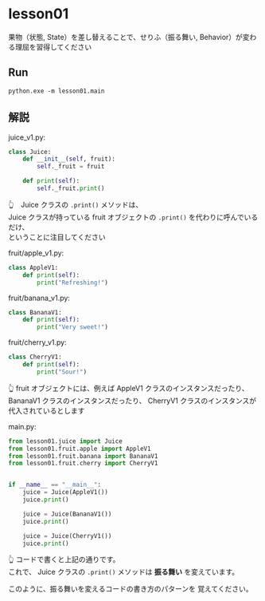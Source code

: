# lesson01

果物（状態, State）を差し替えることで、せりふ（振る舞い, Behavior）が変わる理屈を習得してください  

## Run

```shell
python.exe -m lesson01.main
```

## 解説

juice_v1.py:  

```python
class Juice:
    def __init__(self, fruit):
        self._fruit = fruit

    def print(self):
        self._fruit.print()
```

👆　Juice クラスの `.print()` メソッドは、  
Juice クラスが持っている fruit オブジェクトの `.print()` を代わりに呼んでいるだけ、  
ということに注目してください

fruit/apple_v1.py:  

```python
class AppleV1:
    def print(self):
        print("Refreshing!")
```

fruit/banana_v1.py:  

```python
class BananaV1:
    def print(self):
        print("Very sweet!")
```

fruit/cherry_v1.py:

```python
class CherryV1:
    def print(self):
        print("Sour!")
```

👆 fruit オブジェクトには、例えば AppleV1 クラスのインスタンスだったり、  
BananaV1 クラスのインスタンスだったり、 CherryV1 クラスのインスタンスが代入されているとします

main.py:  

```python
from lesson01.juice import Juice
from lesson01.fruit.apple import AppleV1
from lesson01.fruit.banana import BananaV1
from lesson01.fruit.cherry import CherryV1


if __name__ == "__main__":
    juice = Juice(AppleV1())
    juice.print()

    juice = Juice(BananaV1())
    juice.print()

    juice = Juice(CherryV1())
    juice.print()
```

👆 コードで書くと上記の通りです。  
これで、 Juice クラスの `.print()` メソッドは **振る舞い** を変えています。  

このように、振る舞いを変えるコードの書き方のパターンを 覚えてください。  
